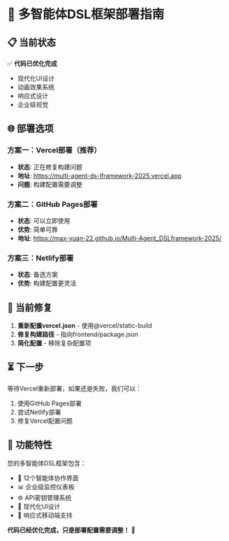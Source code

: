# 🚀 多智能体DSL框架部署指南

## 📋 当前状态

✅ **代码已优化完成**
- 现代化UI设计
- 动画效果系统
- 响应式设计
- 企业级视觉

## 🌐 部署选项

### 方案一：Vercel部署（推荐）
- **状态**: 正在修复构建问题
- **地址**: https://multi-agent-ds-lframework-2025.vercel.app
- **问题**: 构建配置需要调整

### 方案二：GitHub Pages部署
- **状态**: 可以立即使用
- **优势**: 简单可靠
- **地址**: https://max-yuan-22.github.io/Multi-Agent_DSLframework-2025/

### 方案三：Netlify部署
- **状态**: 备选方案
- **优势**: 构建配置更灵活

## 🔧 当前修复

1. **重新配置vercel.json** - 使用@vercel/static-build
2. **修复构建路径** - 指向frontend/package.json
3. **简化配置** - 移除复杂配置项

## ⏳ 下一步

等待Vercel重新部署，如果还是失败，我们可以：
1. 使用GitHub Pages部署
2. 尝试Netlify部署
3. 修复Vercel配置问题

## 🎯 功能特性

您的多智能体DSL框架包含：
- 🤖 12个智能体协作界面
- 📊 企业级监控仪表板
- ⚙️ API密钥管理系统
- 🎨 现代化UI设计
- 📱 响应式移动端支持

**代码已经优化完成，只是部署配置需要调整！** 🚀
